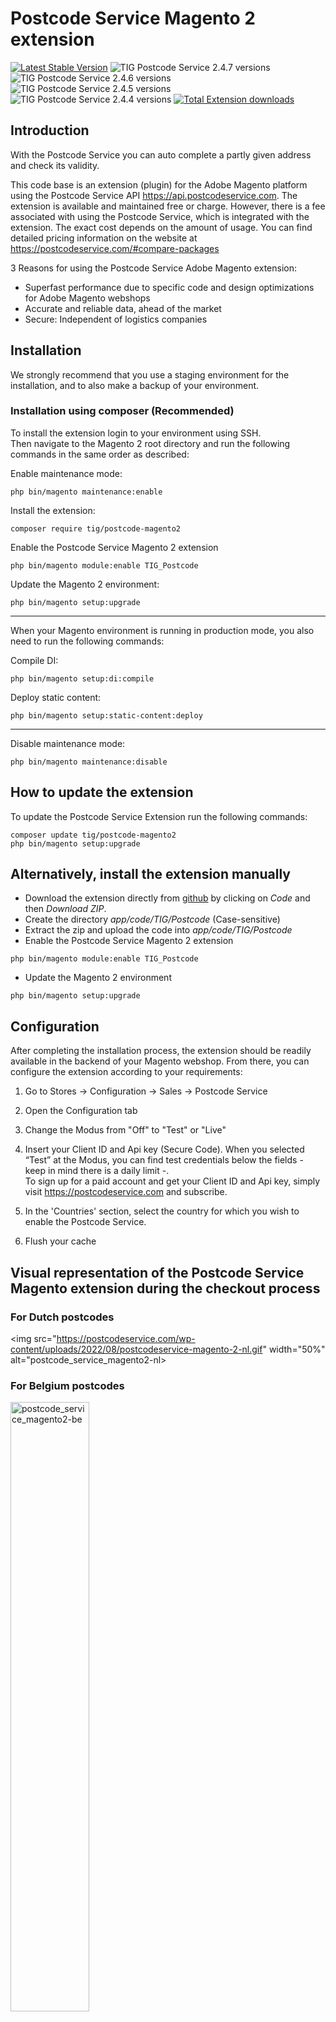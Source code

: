# Postcode Service Magento 2 extension

[![Latest Stable Version](https://img.shields.io/github/v/release/postcodeservice/postcode-magento2?style=for-the-badge&color=227cff)](https://github.com/postcodeservice/postcode-magento2/releases/latest)
![TIG Postcode Service 2.4.7 versions](https://img.shields.io/badge/Tested%20with%20Magento-2.4.7beta1-%2300cf00?style=for-the-badge)
![TIG Postcode Service 2.4.6 versions](https://img.shields.io/badge/Tested%20with%20Magento-2.4.6-%2300cf00?style=for-the-badge)
![TIG Postcode Service 2.4.5 versions](https://img.shields.io/badge/Tested%20with%20Magento-2.4.5-%2300cf00?style=for-the-badge)
![TIG Postcode Service 2.4.4 versions](https://img.shields.io/badge/Tested%20with%20Magento-2.4.4-%2300cf00?style=for-the-badge)
[![Total Extension downloads](https://img.shields.io/packagist/dt/tig/postcode-magento2?style=for-the-badge&color=227cff)](https://packagist.org/packages/tig/postcode-magento2/stats)

## Introduction

With the Postcode Service you can auto complete a partly given address and check its validity.

This code base is an extension (plugin) for the Adobe Magento platform using the Postcode Service
API https://api.postcodeservice.com. The extension is available
and maintained free or charge. However, there is a fee
associated with using the Postcode Service, which is integrated with the extension. The
exact cost depends on the amount of usage. You can find detailed pricing information on the website
at https://postcodeservice.com/#compare-packages

3 Reasons for using the Postcode Service Adobe Magento extension:

* Superfast performance due to specific code and design optimizations for Adobe
  Magento webshops
* Accurate and reliable data, ahead of the market
* Secure: Independent of logistics companies

## Installation

We strongly recommend that you use a staging environment for the installation, and to also make a
backup of your environment.

### Installation using composer (Recommended)

To install the extension login to your environment using SSH.  
Then navigate to the Magento 2 root directory and run the following commands in the same order as
described:

Enable maintenance mode:

```shell
php bin/magento maintenance:enable
```

Install the extension:

```shell
composer require tig/postcode-magento2
```

Enable the Postcode Service Magento 2 extension

```shell
php bin/magento module:enable TIG_Postcode
```

Update the Magento 2 environment:

```shell
php bin/magento setup:upgrade
```

---

When your Magento environment is running in production mode, you also need to run the following
commands:

Compile DI:

```shell
php bin/magento setup:di:compile
```

Deploy static content:

```shell
php bin/magento setup:static-content:deploy
```

---

Disable maintenance mode:

```shell
php bin/magento maintenance:disable

```

## How to update the extension

To update the Postcode Service Extension run the following commands:

```shell
composer update tig/postcode-magento2
php bin/magento setup:upgrade
```

## Alternatively, install the extension manually

- Download the extension directly
  from [github](https://github.com/postcodeservice/postcode-magento2) by clicking on *Code* and then
  *Download ZIP*.
- Create the directory *app/code/TIG/Postcode* (Case-sensitive)
- Extract the zip and upload the code into *app/code/TIG/Postcode*
- Enable the Postcode Service Magento 2 extension

```shell
php bin/magento module:enable TIG_Postcode
```

- Update the Magento 2 environment

```shell
php bin/magento setup:upgrade
```

## Configuration

After completing the installation process, the extension should be readily available in the backend
of your Magento webshop. From there, you can configure the extension according to your requirements:

1. Go to Stores -> Configuration -> Sales -> Postcode Service

2. Open the Configuration tab

3. Change the Modus from "Off" to "Test" or "Live"

4. Insert your Client ID and Api key (Secure Code). When you selected “Test” at the Modus, you can
   find test credentials below the fields - keep in mind there is a daily limit -.\
   To sign up for a paid account and get your Client ID and Api key, simply
   visit https://postcodeservice.com and subscribe.

5. In the 'Countries' section, select the country for which you wish to enable the Postcode Service.
6. Flush your cache

## Visual representation of the Postcode Service Magento extension during the checkout process

### For Dutch postcodes

<img src="https://postcodeservice.com/wp-content/uploads/2022/08/postcodeservice-magento-2-nl.gif"
width="50%" alt="postcode_service_magento2-nl>

### For Belgium postcodes

<img src="https://postcodeservice.com/wp-content/uploads/2022/08/postcodeservice-magento-2-be.gif" width="50%" alt="postcode_service_magento2-be">

## Further documentation

You can find the underlying Postcode Service API documentation
here: https://developers.postcodeservice.com

## Frequently Asked Questions

### Q: Which third party extensions are supported and compatible?

A: While our extension is compatible with many third-party checkout extensions, we do not provide
support for third-party checkout extensions from OneStepCheckout.com, Amasty, and MagePlaza.
Although there are numerous webshops that successfully use these extensions in combination with our
Postcode Service extension, we cannot guarantee their compatibility due to potential issues arising
from custom implementations. As a result, we are unable to offer support for any issues that may
arise from their use.

## Requirements

Adobe Magento Open Source (Community edition) or Adobe Commerce (Enterprise version).

## Version support

We follow the release support lines dates from
Adobe https://experienceleague.adobe.com/docs/commerce-operations/release/versions.html for the
version support of this extension.

## Technical Support with the extension

See https://postcodeservice.com/support/

## Release history

See https://github.com/postcodeservice/postcode-magento2/releases

## About

The Postcode Service is a trademark of the Total Internet Group B.V.
